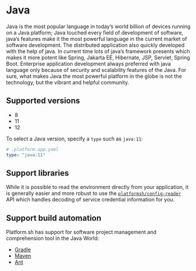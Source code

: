 # Java

Java is the most popular language in today’s world billion of devices running on a Java platform; Java touched every field of development of software, java’s features make it the most powerful language in the current market of software development. The distributed application also quickly developed with the help of java. In current time lots of java’s framework presents which makes it more potent like Spring, Jakarta EE, Hibernate, JSP, Servlet, Spring Boot. Enterprise application development always preferred with java language only because of security and scalability features of the Java. For sure, what makes Java the most powerful platform in the globe is not the technology, but the vibrant and helpful community.


## Supported versions

* 8
* 11
* 12


To select a Java version, specify a `type` such as `java:11`:

```yaml
# .platform.app.yaml
type: "java:11"
```


## Support libraries

While it is possible to read the environment directly from your application, it is generally easier and more robust to use the [`platformsh/config-reader`](https://github.com/platformsh/config-reader-java) API which handles decoding of service credential information for you.

## Support build automation

Platform.sh has support for software project management and comprehension tool in the Java World: 

* [Gradle](https://gradle.org/)
* [Maven](https://maven.apache.org/)
* [Ant](https://ant.apache.org/)


<!---
## Accessing services

To access various [services](/configuration/services.md) with Java, see the following examples.  The individual service pages have more information on configuring each service.

{% codetabs name="Elasticsearch", type="php", url="https://examples.docs.platform.sh/php/elasticsearch" -%}

{% language name="Memcached", type="php", url="https://examples.docs.platform.sh/php/memcached" -%}

{% language name="MongoDB", type="php", url="https://examples.docs.platform.sh/php/mongodb" -%}

{% language name="MySQL", type="php", url="https://examples.docs.platform.sh/php/mysql" -%}

{% language name="PostgreSQL", type="php", url="https://examples.docs.platform.sh/php/postgresql" -%}

{% language name="RabbitMQ", type="php", url="https://examples.docs.platform.sh/php/rabbitmq" -%}

{% language name="Redis", type="php", url="https://examples.docs.platform.sh/php/redis" -%}

{% language name="Solr", type="php", url="https://examples.docs.platform.sh/php/solr" -%}

{%- endcodetabs %}



## Project templates

A number of project templates for major Java applications are available on GitHub. Not all of them are proactively maintained but all can be used as a starting point or reference for building your own website or web application.

### Applications


#### Maven Spring
* [Spring Boot MySQL](https://github.com/platformsh/platformsh-example-ezplatform)
* [Spring Boot PostgreSQL](https://github.com/platformsh/platformsh-example-ezplatform)
* [Spring Boot MongoDB](https://github.com/platformsh/platformsh-example-ezplatform)
* [Spring Boot Memcached](https://github.com/platformsh/platformsh-example-ezplatform)
* [Spring Boot Redis](https://github.com/platformsh/platformsh-example-ezplatform)
* [Spring Boot Elasticsearch](https://github.com/platformsh/platformsh-example-ezplatform)

#### Gradle Spring

* [Spring Boot MySQL](https://github.com/platformsh/platformsh-example-ezplatform)
* [Spring Boot PostgreSQL](https://github.com/platformsh/platformsh-example-ezplatform)
* [Spring Boot MongoDB](https://github.com/platformsh/platformsh-example-ezplatform)
* [Spring Boot Memcached](https://github.com/platformsh/platformsh-example-ezplatform)
* [Spring Boot Redis](https://github.com/platformsh/platformsh-example-ezplatform)
* [Spring Boot Elasticsearch](https://github.com/platformsh/platformsh-example-ezplatform)


#### Maven Jakarta
* The same sample above (generic)
* Apache TomEE
* Payara
* Thorntail

#### Visual sample
Spring MVC
Jakarta EE and MVC SPEC

-->
